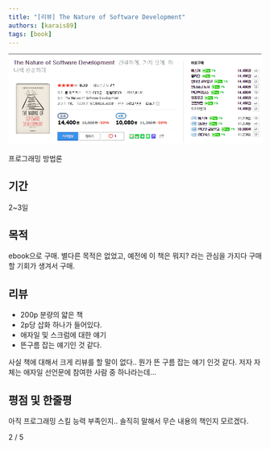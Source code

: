 ```yaml
---
title: "[리뷰] The Nature of Software Development"
authors: [karais89]
tags: [book]
---
```


![book image](./4.png)

프로그래밍 방법론

## 기간

2~3일

## 목적

ebook으로 구매.  별다른 목적은 없었고, 예전에 이 책은 뭐지? 라는 관심을 가지다 구매할 기회가 생겨서 구매. 

## 리뷰

- 200p 분량의 얇은 책
- 2p당 삽화 하나가 들어있다.
- 애자일 및 스크럼에 대한 얘기
- 뜬구름 잡는 얘기인 것 같다.

사실 책에 대해서 크게 리뷰를 할 말이 없다.. 뭔가 뜬 구름 잡는 얘기 인것 같다.
저자 자체는 애자일 선언문에 참여한 사람 중 하나라는데... 

## 평점 및 한줄평

아직 프로그래밍 스킬 능력 부족인지.. 솔직히 말해서 무슨 내용의 책인지 모르겠다.

2 / 5
